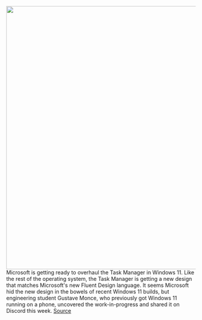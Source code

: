 <img src='https://cdn.vox-cdn.com/thumbor/vYiFaY0KmtUK00DfGSKSURn0LJQ=/0x0:1530x920/1200x800/filters:focal(643x338:887x582)/cdn.vox-cdn.com/uploads/chorus_image/image/70411263/unknown.0.png' width='700px' /><br/>
Microsoft is getting ready to overhaul the Task Manager in Windows 11. Like the rest of the operating system, the Task Manager is getting a new design that matches Microsoft's new Fluent Design language. It seems Microsoft hid the new design in the bowels of recent Windows 11 builds, but engineering student Gustave Monce, who previously got Windows 11 running on a phone, uncovered the work-in-progress and shared it on Discord this week.
<a href='https://www.theverge.com/2022/1/20/22892879/microsoft-windows-11-new-task-manager-design'> Source <a/>